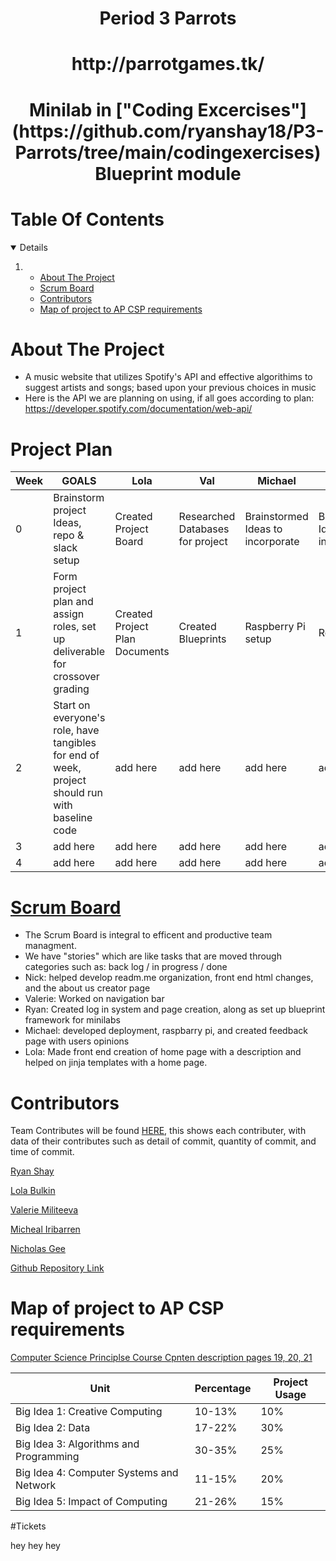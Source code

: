  <!-- PROJECT LOGO -->
<h1 align="center">Period 3 Parrots</h1>
<h1 align="center">http://parrotgames.tk/</h1>
<h1 align="center">Minilab in ["Coding Excercises"](https://github.com/ryanshay18/P3-Parrots/tree/main/codingexercises) Blueprint module</h1>

<!-- TABLE OF CONTENTS -->
# Table Of Contents
<details open="open">
  <ol>
    <li>
      <ul>
          <li><a href="#about-the-project">About The Project</a></li> 
          <li><a href="#scrum-board">Scrum Board</a></li>
          <li><a href="#contributors">Contributors</a></li>
          <li><a href="#map-of-project-to-ap-csp-requirements">Map of project to AP CSP requirements</a></li>
      <ul>
    </li>
  </ol>
  </ol>
</details>



# About The Project
 -  A music website that utilizes Spotify's API and effective algorithims to suggest artists and songs; based upon your previous choices in music 
 -  Here is the API we are planning on using, if all goes according to plan: https://developer.spotify.com/documentation/web-api/

# Project Plan
| Week | GOALS | Lola | Val | Michael | Nick | Ryan |
| ------------- | ------------- | ----------- | ----------- | ----------- | ----------- | ----------- |
|  0| Brainstorm project Ideas, repo & slack setup | Created Project Board | Researched Databases for project | Brainstormed Ideas to incorporate| Brainstormed Ideas to incorporate | Created Repo and Scrum Team set-up |
|  1| Form project plan and assign roles, set up deliverable for crossover grading | Created Project Plan Documents | Created Blueprints| Raspberry Pi setup | Routes setup |  Flowchart and Blueprints |
|  2| Start on everyone's role, have tangibles for end of week, project should run with baseline code | add here | add here | add here | add here | add here |
|  3| add here| add here | add here | add here | add here | add here |
|  4| add here | add here | add here | add here | add here | add here |
# [Scrum Board](https://github.com/MaxVukovich/P2Lions/projects/1?fullscreen=true)
 - The Scrum Board is integral to efficent and productive team managment. 
 - We have "stories" which are like tasks that are moved through categories such as: back log / in progress / done
 - Nick: helped develop readm.me organization, front end html changes, and the about us creator page
 - Valerie: Worked on navigation bar 
 - Ryan: Created log in system and page creation, along as set up blueprint framework for minilabs
 - Michael: developed deployment, raspbarry pi, and created feedback page with users opinions
 - Lola: Made front end creation of home page with a description and helped on jinja templates with a home page. 
# Contributors
Team Contributes will be found [HERE](https://github.com/ryanshay18/P3Parrots/graphs/contributors), this shows each contributer, with data of their contributes such as detail of commit, quantity of commit, and time of commit.

[Ryan Shay](https://github.com/ryanshay18)

[Lola Bulkin](https://github.com/lolabulkin)

[Valerie Militeeva](https://github.com/valeriemiliteeva)

[Micheal Iribarren](https://github.com/MICHEALIRIBARREN)

[Nicholas Gee](https://github.com/1855495)

[Github Repository Link](https://github.com/ryanshay18/P3Parrots)

# Map of project to AP CSP requirements
[Computer Science Principlse Course Cpnten description pages 19, 20, 21](https://apcentral.collegeboard.org/pdf/ap-computer-science-principles-course-and-exam-description.pdf?course=ap-computer-science-principles)

| Unit | Percentage | Project Usage |
| ------------- | ----------- | ----------- |
|  Big Idea 1: Creative Computing | 10-13% | 10% |
|  Big Idea 2: Data | 17-22% | 30% |
|  Big Idea 3: Algorithms and Programming | 30-35% | 25% |
|  Big Idea 4: Computer Systems and Network | 11-15% | 20% |
|  Big Idea 5: Impact of Computing | 21-26% | 15% |

#Tickets
<!-- # Previous Assignments -->
<!-- Can add previous stuff you did here -->

hey hey hey

